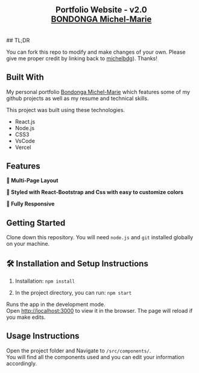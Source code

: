 <h2 align="center">
  Portfolio Website - v2.0<br/>
  <a href="https://michel-bondonga.vercel.app" target="_blank">BONDONGA Michel-Marie</a>
</h2>
<br/>
## TL;DR

You can fork this repo to modify and make changes of your own. Please give me proper credit by linking back to [michelbdg](https://github.com/michelbdg/Portfolio-React)). Thanks!

## Built With

My personal portfolio <a href="https://michel-bondonga.vercel.app" target="_blank">Bondonga Michel-Marie</a> which features some of my github projects as well as my resume and technical skills.<br/>

This project was built using these technologies.

- React.js
- Node.js
- CSS3
- VsCode
- Vercel

## Features

**📖 Multi-Page Layout**

**🎨 Styled with React-Bootstrap and Css with easy to customize colors**

**📱 Fully Responsive**

## Getting Started

Clone down this repository. You will need `node.js` and `git` installed globally on your machine.

## 🛠 Installation and Setup Instructions

1. Installation: `npm install`

2. In the project directory, you can run: `npm start`

Runs the app in the development mode.\
Open [http://localhost:3000](http://localhost:3000) to view it in the browser.
The page will reload if you make edits.

## Usage Instructions

Open the project folder and Navigate to `/src/components/`. <br/>
You will find all the components used and you can edit your information accordingly.

